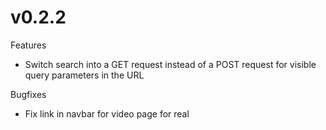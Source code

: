 # v0.2.2

Features

* Switch search into a GET request instead of a POST request for visible query
  parameters in the URL

Bugfixes

* Fix link in navbar for video page for real
